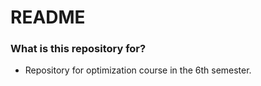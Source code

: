# README #

### What is this repository for? ###

* Repository for optimization course in the 6th semester.